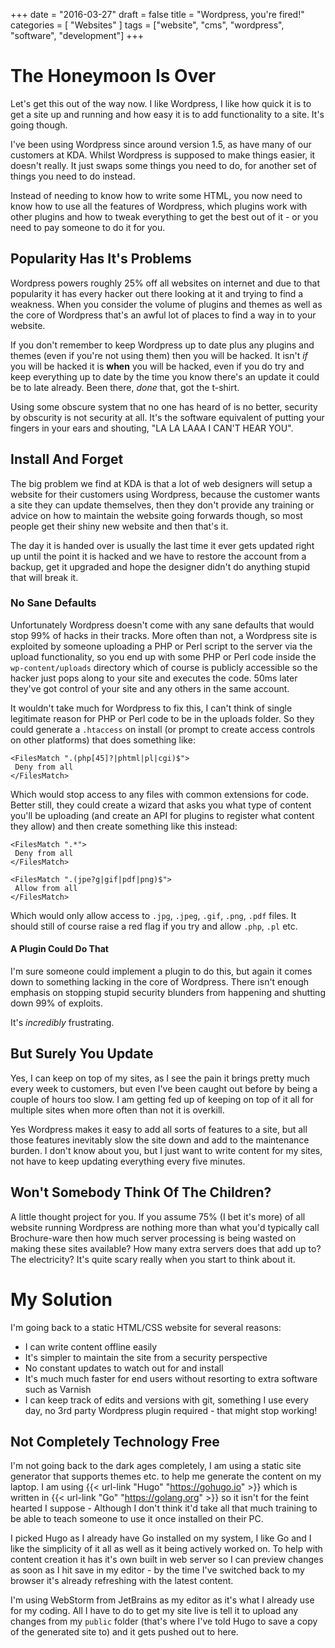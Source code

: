 +++
date = "2016-03-27"
draft = false
title = "Wordpress, you're fired!"
categories = [ "Websites" ]
tags = ["website", "cms", "wordpress", "software", "development"]
+++

# The Honeymoon Is Over
Let's get this out of the way now. I like Wordpress, I like how quick it is to get a site up and running and how easy it is to add functionality to a site.  It's going though.

I've been using Wordpress since around version 1.5, as have many of our customers at KDA.  Whilst Wordpress is supposed to make things easier, it doesn't really.  It just swaps some things you need to do, for another set of things you need to do instead.

Instead of needing to know how to write some HTML, you now need to know how to use all the features of Wordpress, which plugins work with other plugins and how to tweak everything to get the best out of it - or you need to pay someone to do it for you.

## Popularity Has It's Problems
Wordpress powers roughly  25% off all websites on internet and due to that popularity it has every hacker out there looking at it and trying to find a weakness.  When you consider the volume of plugins and themes as well as the core of Wordpress that's an awful lot of places to find a way in to your website.

If you don't remember to keep Wordpress up to date plus any plugins and themes (even if you're not using them) then you will be hacked.  It isn't *if* you will be hacked it is **when** you will be hacked, even if you do try and keep everything up to date by the time you know there's an update it could be to late already.  Been there, *done* that, got the t-shirt.

Using some obscure system that no one has heard of is no better, security by obscurity is not security at all.  It's the software equivalent of putting your fingers in your ears and shouting, "LA LA LAAA I CAN'T HEAR YOU".

## Install And Forget
The big problem we find at KDA is that a lot of web designers will setup a website for their customers using Wordpress, because the customer wants a site they can update themselves, then they don't provide any training or advice on how to maintain the website going forwards though, so most people get their shiny new website and then that's it.

The day it is handed over is usually the last time it ever gets updated right up until the point it is hacked and we have to restore the account from a backup, get it upgraded and hope the designer didn't do anything stupid that will break it.

### No Sane Defaults
Unfortunately Wordpress doesn't come with any sane defaults that would stop 99% of hacks in their tracks.  More often than not, a Wordpress site is exploited by someone uploading a PHP or Perl script to the server via the upload functionality, so you end up with some PHP or Perl code inside the `wp-content/uploads` directory which of course is publicly accessible so the hacker just pops along to your site and executes the code.  50ms later they've got control of your site and any others in the same account.

It wouldn't take much for Wordpress to fix this, I can't think of single legitimate reason for PHP or Perl code to be in the uploads folder.  So they could generate a `.htaccess` on install (or prompt to create access controls on other platforms) that does something like:

```
<FilesMatch ".(php[45]?|phtml|pl|cgi)$">
 Deny from all
</FilesMatch>
```

Which would stop access to any files with common extensions for code.  Better still, they could create a wizard that asks you what type of content you'll be uploading (and create an API for plugins to register what content they allow) and then create something like this instead:

```
<FilesMatch ".*">
 Deny from all
</FilesMatch>

<FilesMatch ".(jpe?g|gif|pdf|png)$">
 Allow from all
</FilesMatch>
```

Which would only allow access to `.jpg`, `.jpeg`, `.gif`, `.png`, `.pdf` files.  It should still of course raise a red flag if you try and allow `.php`, `.pl` etc.

#### A Plugin Could Do That
I'm sure someone could implement a plugin to do this, but again it comes down to something lacking in the core of Wordpress.  There isn't enough emphasis on stopping stupid security blunders from happening and shutting down 99% of exploits.

It's *incredibly* frustrating.

## But Surely You Update
Yes, I can keep on top of my sites, as I see the pain it brings pretty much every week to customers, but even I've been caught out before by being a couple of hours too slow.  I am getting fed up of keeping on top of it all for multiple sites when more often than not it is overkill.

Yes Wordpress makes it easy to add all sorts of features to a site, but all those features inevitably slow the site down and add to the maintenance burden.  I don't know about you, but I just want to write content for my sites, not have to keep updating everything every five minutes.

## Won't Somebody Think Of The Children?
A little thought project for you.  If you assume 75% (I bet it's more) of all website running Wordpress are nothing more than what you'd typically call Brochure-ware then how much server processing is being wasted on making these sites available?  How many extra servers does that add up to? The electricity?  It's quite scary really when you start to think about it.

# My Solution
I'm going back to a static HTML/CSS website for several reasons:

* I can write content offline easily
* It's simpler to maintain the site from a security perspective
* No constant updates to watch out for and install
* It's much much faster for end users without resorting to extra software such as Varnish
* I can keep track of edits and versions with git, something I use every day, no 3rd party Wordpress plugin required - that might stop working!

## Not Completely Technology Free
I'm not going back to the dark ages completely, I am using a static site generator that supports themes etc. to help me generate the content on my laptop.  I am using {{< url-link "Hugo" "https://gohugo.io" >}} which is written in {{< url-link "Go" "https://golang.org" >}} so it isn't for the feint hearted I suppose - Although I don't think it'd take all that much training to be able to teach someone to use it once installed on their PC.

I picked Hugo as I already have Go installed on my system, I like Go and I like the simplicity of it all as well as it being actively worked on.  To help with content creation it has it's own built in web server so I can preview changes as soon as I hit save in my editor - by the time I've switched back to my browser it's already refreshing with the latest content.

I'm using WebStorm from JetBrains as my editor as it's what I already use for my coding.  All I have to do to get my site live is tell it to upload any changes from my `public` folder (that's where I've told Hugo to save a copy of the generated site to) and it gets pushed out to here.